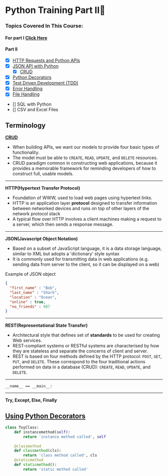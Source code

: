 # Python Training Part II:snake:

### Topics Covered In This Course:

#### For part I  [Click Here](/docs/Week3_Python%20)

#### Part II
- [x] [HTTP Requests and Python APIs](APIs)
- [x] [JSON API with Python](JSON_API)
    - [x] [CRUD](crud.md)
- [x] [Python Decorators](python_decorators.md)
- [x] [Test Driven Development (TDD)](Test_Driven_Development)
- [x] [Error Handling](Error_Handling)
- [x] [File Handling](File_Handling)
- [] SQL with Python
- [] CSV and Excel Files 



## Terminology

[**CRUD**](crud.md)
- When building APIs, we want our models to provide four basic types of functionality.
- The model must be able to `CREATE`, `READ`, `UPDATE`, and `DELETE` resources.
- CRUD paradigm common in constructing web applications, because it provides a memorable framework for reminding developers of how to construct full, usable models.

---

**HTTP(Hypertext Transfer Protocol)**
- Foundation of WWW, used to load web pages using hypertext links.
- HTTP is an application layer **protocol** designed to transfer information between networked devices and runs on top of other layers of the network protocol stack
- A typical flow over HTTP involves a client machines making a request to a server, which then sends a response message.

---

**JSON(Javascript Object Notation)**
- Based on a subset of JavaScript language, it is a data storage language, similar to XML but adopts a 'dictionary' style syntax
- It is commonly used for transmitting data in web applications (e.g. sending data from server to the client, so it can be displayed on a web)

Example of JSON object
```json
{
  "first_name" : "Bob",
  "last_name" : "Shark",
  "location" : "Ocean",
  "online" : true,
  "no_friends" : 987
}
```

---
**REST(Representational State Transfer)**
- Architectural style that defines set of **standards** to be used for creating Web services.
- REST-compliant systems or RESTful systems are characterised by how they are stateless and separate the concerns of client and server.
- REST is based on four methods defined by the HTTP protocol: `POST`, `GET`, `PUT`, and `DELETE`. These correspond to the four traditional actions performed on data in a database (CRUD): `CREATE`, `READ`, `UPDATE`, and `DELETE`.
---


`__name__ == __main__:`

---
**Try, Except, Else, Finally**


## [Using Python Decorators](python_decorators.md)

```python
class ToyClass:
    def instancemethod(self):
        return 'instance method called', self
    
    @classmethod
    def classmethod(cls):
        return 'class method called', cls
    @staticmethod
    def staticmethod():
        return 'static method called'
```

